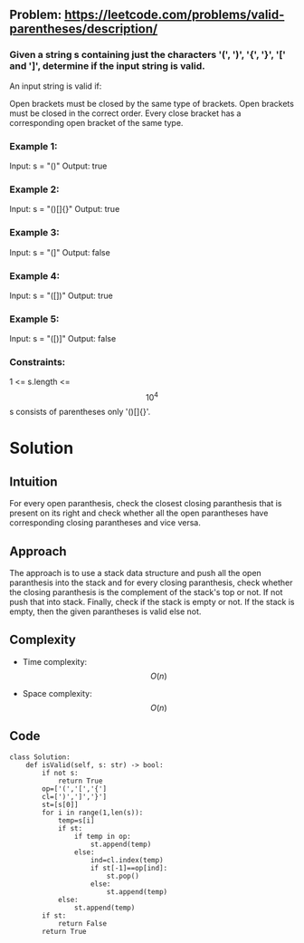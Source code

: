 ## Problem: https://leetcode.com/problems/valid-parentheses/description/
### Given a string s containing just the characters '(', ')', '{', '}', '[' and ']', determine if the input string is valid.

An input string is valid if:

Open brackets must be closed by the same type of brackets.
Open brackets must be closed in the correct order.
Every close bracket has a corresponding open bracket of the same type.

### Example 1:

Input: s = "()"
Output: true

### Example 2:
Input: s = "()[]{}"
Output: true

### Example 3:
Input: s = "(]"
Output: false

### Example 4:
Input: s = "([])"
Output: true

### Example 5:
Input: s = "([)]"
Output: false

### Constraints:
1 <= s.length <= $$10^4$$
s consists of parentheses only '()[]{}'.

# Solution
## Intuition
For every open paranthesis, check the closest closing paranthesis that is present on its right and check whether all the open parantheses have corresponding closing parantheses and vice versa.


## Approach
The approach is to use a stack data structure and push all the open paranthesis into the stack and for every closing paranthesis, check whether the closing paranthesis is the complement of the stack's top or not. If not push that into stack. Finally, check if the stack is empty or not. If the stack is empty, then the given parantheses is valid else not.

## Complexity
- Time complexity:
$$O(n)$$

- Space complexity:
$$O(n)$$

## Code
```python3 []
class Solution:
    def isValid(self, s: str) -> bool:
        if not s:
            return True
        op=['(','[','{']
        cl=[')',']','}']
        st=[s[0]]
        for i in range(1,len(s)):
            temp=s[i]
            if st:
                if temp in op:
                    st.append(temp)
                else:
                    ind=cl.index(temp)
                    if st[-1]==op[ind]:
                        st.pop()
                    else:
                        st.append(temp)
            else:
                st.append(temp)
        if st:
            return False
        return True
```
